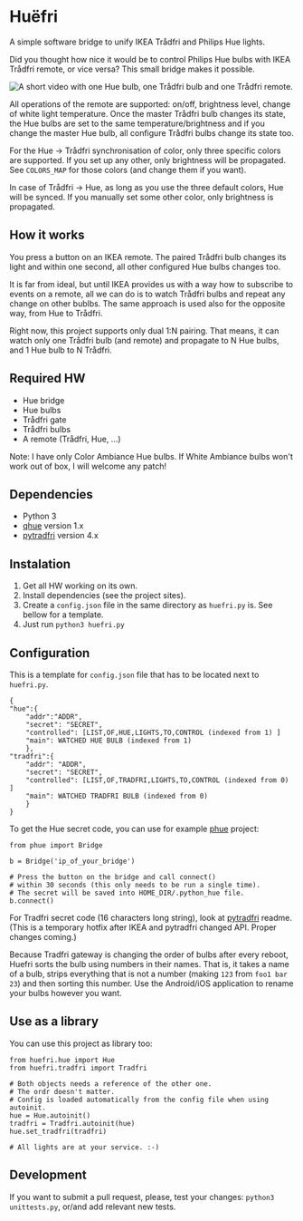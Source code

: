 # Huëfri
A simple software bridge to unify IKEA Trådfri and Philips Hue lights.

Did you thought how nice it would be to control Philips Hue bulbs with IKEA
Trådfri remote, or vice versa? This small bridge makes it possible.

![A short video with one Hue bulb, one Trådfri bulb and one Trådfri remote.](https://raw.githubusercontent.com/jtulak/huefri/master/example.gif)

All operations of the remote are supported: on/off, brightness level, change of
white light temperature. Once the master Trådfri bulb changes its state, the Hue
bulbs are set to the same temperature/brightness and if you change the master Hue bulb,
all configure Trådfri bulbs change its state too.

For the Hue -> Trådfri synchronisation of color, only three specific colors are
supported. If you set up any other, only brightness will be propagated. See
`COLORS_MAP` for those colors (and change them if you want).

In case of Trådfri -> Hue, as long as you use the three default colors, Hue
will be synced. If you manually set some other color, only brightness is
propagated.

## How it works
You press a button on an IKEA remote. The paired Trådfri bulb changes its light
and within one second, all other configured Hue bulbs changes too.

It is far from ideal, but until IKEA provides us with a way how to subscribe to
events on a remote, all we can do is to watch Trådfri bulbs and repeat any
change on other bublbs. The same approach is used also for the opposite way,
       from Hue to Trådfri.

Right now, this project supports only dual 1:N pairing. That means, it can
watch only one Trådfri bulb (and remote) and propagate to N Hue bulbs, and 1
Hue bulb to N Trådfri.

## Required HW
  * Hue bridge
  * Hue bulbs
  * Trådfri gate
  * Trådfri bulbs
  * A remote (Trådfri, Hue, ...)

Note: I have only Color Ambiance Hue bulbs. If White Ambiance bulbs won't work out of box, I will welcome any patch!

## Dependencies
  * Python 3
  * [qhue](https://github.com/quentinsf/qhue) version 1.x
  * [pytradfri](https://github.com/ggravlingen/pytradfri) version 4.x

## Instalation
1. Get all HW working on its own.
2. Install dependencies (see the project sites).
3. Create a `config.json` file in the same directory as `huefri.py` is. See bellow for a template.
4. Just run `python3 huefri.py`

## Configuration
This is a template for `config.json` file that has to be located next to `huefri.py`.
~~~~
{
"hue":{
	"addr":"ADDR",
	"secret": "SECRET",
	"controlled": [LIST,OF,HUE,LIGHTS,TO,CONTROL (indexed from 1) ]
	"main": WATCHED HUE BULB (indexed from 1)
	},
"tradfri":{
	"addr": "ADDR",
	"secret": "SECRET",
	"controlled": [LIST,OF,TRADFRI,LIGHTS,TO,CONTROL (indexed from 0) ]
	"main": WATCHED TRADFRI BULB (indexed from 0)
	}
}
~~~~

To get the Hue secret code, you can use for example [phue](https://github.com/studioimaginaire/phue) project:
~~~~
from phue import Bridge

b = Bridge('ip_of_your_bridge')

# Press the button on the bridge and call connect() 
# within 30 seconds (this only needs to be run a single time).
# The secret will be saved into HOME_DIR/.python_hue file.
b.connect()
~~~~

For Tradfri secret code (16 characters long string), look at
[pytradfri](https://github.com/ggravlingen/pytradfri) readme. (This is a
temporary hotfix after IKEA and pytradfri changed API. Proper changes coming.)

Because Tradfri gateway is changing the order of bulbs after every reboot,
Huefri sorts the bulb using numbers in their names. That is, it takes a name of
a bulb, strips everything that is not a number (making `123` from `foo1 bar 23`)
and then sorting this number. Use the Android/iOS application to rename your bulbs
however you want.

## Use as a library
You can use this project as library too:
~~~~
from huefri.hue import Hue
from huefri.tradfri import Tradfri

# Both objects needs a reference of the other one.
# The ordr doesn't matter.
# Config is loaded automatically from the config file when using autoinit.
hue = Hue.autoinit()
tradfri = Tradfri.autoinit(hue)
hue.set_tradfri(tradfri)

# All lights are at your service. :-)
~~~~

## Development
If you want to submit a pull request, please, test your changes:
`python3 unittests.py`, or/and add relevant new tests.
